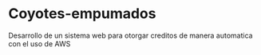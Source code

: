 # Coyotes-empumados
Desarrollo de un sistema web para otorgar creditos de manera automatica con el uso de AWS
